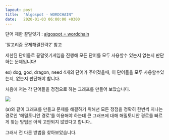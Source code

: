 ```yaml
---
layout: post
title:  "Algospot - WORDCHAIN"
date:   2020-01-03 06:00:00 +0300
---
```


단어 제한 끝말잇기 : [algospot = wordchain](https://algospot.com/judge/problem/read/WORDCHAIN)

'알고리즘 문제해결전략2' 참고

제한된 단어들로 끝말잇기게임을 진행해 모든 단어를 모두 사용할수 있는지 없는지 판단하는 문제입니다!

ex) dog, god, dragon, need 4개의 단어가 주어졌을때, 이 단어들을 모두 사용할수있는지, 없는지 판단해야 합니다.

처음에 저는 각 단어들을 정점으로 하는 그래프를 만들어 보았습니다.

![](https://jhg0406.github.io/img/2.PNG)

(a)와 같이 그래프를 만들고 문제를 해결하기 위해선 모든 정점을 정확히 한번씩 지나는 경로인 '헤밀토니안 경로'를 이용해야 하는데 큰 그래프에 대해 해밀토니안 경로를 빠르게 찾는 방법은 아직 고안되지 않았다고 합니다.. 

그래서 전 다른 방법을 찾아보았습니다.
